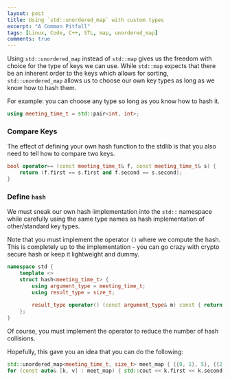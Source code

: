 ```yaml
---
layout: post
title: Using `std::unordered_map` with custom types
excerpt: "A Common Pitfall"
tags: [Linux, Code, C++, STL, map, unordered_map]
comments: true
---
```

Using `std::unordered_map` instead of `std::map` gives us the freedom with
choice for the type of keys we can use. While `std::map` expects that there be
an inherent order to the keys which allows for sorting,
`std::unordered_map` allows us to choose our own key types as long as we know
how to hash them.

For example: you can choose any type so long as you know how to hash it.

```cpp
using meeting_time_t = std::pair<int, int>;
```

### Compare Keys
The effect of defining your own hash function to the stdlib is that you also
need to tell how to compare two keys.

```cpp
bool operator== (const meeting_time_t& f, const meeting_time_t& s) {
    return (f.first == s.first and f.second == s.second);
}
```

### Define `hash`
We must sneak our own hash iimplementation into the `std::` namespace while
carefully using the same type names as hash implementation of other/standard key
types.

Note that you must implement the operator `()` where we compute the hash. This
is completely up to the implementation - you can go crazy with crypto secure
hash or keep it lightweight and dummy.

```cpp
namespace std {
    template <>
	struct hash<meeting_time_t> {
	    using argument_type = meeting_time_t;
		using result_type = size_t;
		
		result_type operator() (const argument_type& m) const { return m.first * m.second; }
	};
}
```

Of course, you must implement the operator to reduce the number of hash
collisions.

Hopefully, this gave you an idea that you can do the following:

```cpp
std::unordered_map<meeting_time_t, size_t> meet_map { {{0, 1}, 5}, {{2, 3}, 7}};
for (const auto& [k, v] : meet_map) { std::cout << k.first << k.second << v << std::endl; }
```
